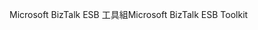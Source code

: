 <span data-ttu-id="066ad-101">Microsoft BizTalk ESB 工具組</span><span class="sxs-lookup"><span data-stu-id="066ad-101">Microsoft BizTalk ESB Toolkit</span></span>